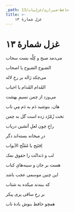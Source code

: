 ```yaml
---
_path: حافظ-شیرازی/غزلیات/13
title: >-
    غزل شمارهٔ ۱۳
---
```

# غزل شمارهٔ ۱۳

<div class="b" id="bn1"><div class="m1"><p>می‌دمد صبح و کِلِّه بست سحاب</p></div>
<div class="m2"><p>الصَبوح الصَبوح یا اصحاب</p></div></div>
<div class="b" id="bn2"><div class="m1"><p>می‌چکد ژاله بر رخِ لاله</p></div>
<div class="m2"><p>المُدام المُدام یا احباب</p></div></div>
<div class="b" id="bn3"><div class="m1"><p>می‌وزد از چمن نسیمِ بهشت</p></div>
<div class="m2"><p>هان، بنوشید دَم به دَم مِیِ ناب</p></div></div>
<div class="b" id="bn4"><div class="m1"><p>تخت زُمْرُد زده است گل به چمن</p></div>
<div class="m2"><p>راحِ چون لعلِ آتشین دریاب</p></div></div>
<div class="b" id="bn5"><div class="m1"><p>درِ میخانه بسته‌اند دگر</p></div>
<div class="m2"><p>اِفتَتِح یا مُفَتِّح الاَبواب</p></div></div>
<div class="b" id="bn6"><div class="m1"><p>لب و دَندانْت را حقوق نمک</p></div>
<div class="m2"><p>هست بر جان و سینه‌هایِ کباب</p></div></div>
<div class="b" id="bn7"><div class="m1"><p>این چنین موسمی عجب باشد</p></div>
<div class="m2"><p>که ببندند میکده به شتاب</p></div></div>
<div class="b" id="bn8"><div class="m1"><p>بر رخِ ساقی پری پیکر</p></div>
<div class="m2"><p>همچو حافظ بنوش بادهٔ ناب</p></div></div>
